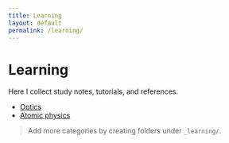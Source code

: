 ```yaml
---
title: Learning
layout: default
permalink: /learning/
---
```


# Learning

Here I collect study notes, tutorials, and references.

- [Optics](/learning/optics/)
- [Atomic physics](/learning/atomic/)

> Add more categories by creating folders under `_learning/`.
